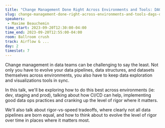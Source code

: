 ```yaml
---
title: "Change Management Done Right Across Environments and Tools: DAGs, datasets and visualizations"
slug: change-management-done-right-across-environments-and-tools-dags-datasets-and-visualizations
speakers:
 - Maxime Beauchemin
time_start: 2023-09-20T12:30:00-04:00
time_end: 2023-09-20T12:55:00-04:00
room: Ballroom crush
track: Airflow & ...
day: 2
timeslot: 7
---
```


Change management in data teams can be challenging to say the least. Not only you have to evolve your data pipelines, data structures, and datasets themselves across environments, you also have to keep data exploration and visualizations tools in sync.
 
In this talk, we'll be exploring how to do this best across environments (ie: dev, staging and prod), talking about how CI/CD can help, implementing good data ops practices and cranking up the level of rigor where it matters. 
 
We'll also talk about rigor-vs-speed tradeoffs, where clearly not all data pipelines are born equal, and how to think about to evolve the level of rigor over time in places where it matters most.